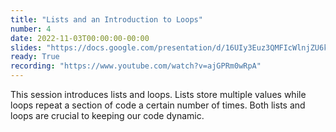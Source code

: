 ```yaml
---
title: "Lists and an Introduction to Loops"
number: 4
date: 2022-11-03T00:00:00-00:00
slides: "https://docs.google.com/presentation/d/16UIy3Euz3QMFIcWlnjZU6kaiJ8iatPCVrURqfhQyPZY/edit?usp=sharing"
ready: True
recording: "https://www.youtube.com/watch?v=ajGPRm0wRpA"
---
```


This session introduces lists and loops. Lists store multiple values while loops repeat a section of code a certain number of times. Both lists and loops are crucial to keeping our code dynamic.